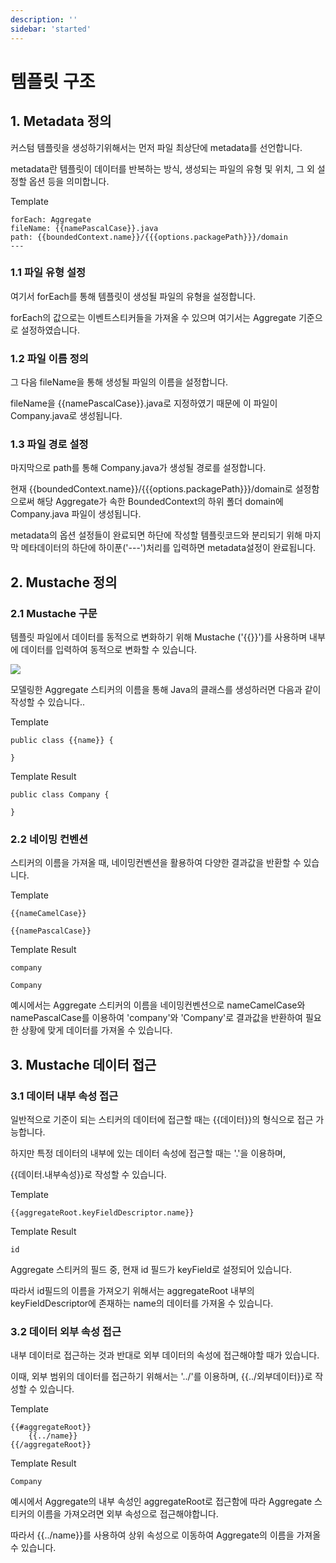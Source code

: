 ```yaml
---
description: ''
sidebar: 'started'
---
```

# 템플릿 구조

## 1. Metadata 정의

커스텀 템플릿을 생성하기위해서는 먼저 파일 최상단에 metadata를 선언합니다.  

metadata란 템플릿이 데이터를 반복하는 방식, 생성되는 파일의 유형 및 위치, 그 외 설정할 옵션 등을 의미합니다.

Template
```
forEach: Aggregate
fileName: {{namePascalCase}}.java
path: {{boundedContext.name}}/{{{options.packagePath}}}/domain
---
```

### 1.1 파일 유형 설정
여기서 forEach를 통해 템플릿이 생성될 파일의 유형을 설정합니다.

forEach의 값으로는 이벤트스티커들을 가져올 수 있으며 여기서는 Aggregate 기준으로 설정하였습니다.

### 1.2 파일 이름 정의 

그 다음 fileName을 통해 생성될 파일의 이름을 설정합니다.

fileName을 {{namePascalCase}}.java로 지정하였기 때문에 이 파일이 Company.java로 생성됩니다.

### 1.3 파일 경로 설정

마지막으로 path를 통해 Company.java가 생성될 경로를 설정합니다.

현재 {{boundedContext.name}}/{{{options.packagePath}}}/domain로 설정함으로써 해당 Aggregate가 속한 BoundedContext의 하위 폴더 domain에 Company.java 파일이 생성됩니다.

metadata의 옵션 설정들이 완료되면 하단에 작성할 템플릿코드와 분리되기 위해 마지막 메타데이터의 하단에 하이푼('---')처리를 입력하면 metadata설정이 완료됩니다.


## 2. Mustache 정의

### 2.1 Mustache 구문

템플릿 파일에서 데이터를 동적으로 변화하기 위해 Mustache ('{{}}')를 사용하며 내부에 데이터를 입력하여 동적으로 변화할 수 있습니다.

![](https://github.com/msa-ez/platform/assets/123912988/ce7a779a-ecb9-4b07-bdbb-7113dca67ba3)

모델링한 Aggregate 스티커의 이름을 통해 Java의 클래스를 생성하러면 다음과 같이 작성할 수 있습니다..

Template
```
public class {{name}} {

}
```
Template Result
```
public class Company {

}
```

### 2.2 네이밍 컨벤션

스티커의 이름을 가져올 때, 네이밍컨벤션을 활용하여 다양한 결과값을 반환할 수 있습니다.

Template
```
{{nameCamelCase}}

{{namePascalCase}}
```
Template Result
```
company

Company
```

예시에서는 Aggregate 스티커의 이름을 네이밍컨벤션으로 nameCamelCase와 namePascalCase를 이용하여 'company'와 'Company'로 결과값을 반환하여 필요한 상황에 맞게 데이터를 가져올 수 있습니다.

## 3. Mustache 데이터 접근

### 3.1 데이터 내부 속성 접근

일반적으로 기준이 되는 스티커의 데이터에 접근할 때는 {{데이터}}의 형식으로 접근 가능합니다.

하지만 특정 데이터의 내부에 있는 데이터 속성에 접근할 때는 '.'을 이용하며, 

{{데이터.내부속성}}로 작성할 수 있습니다.

Template
```
{{aggregateRoot.keyFieldDescriptor.name}}
```
Template Result
```
id
```
Aggregate 스티커의 필드 중, 현재 id 필드가 keyField로 설정되어 있습니다. 

따라서 id필드의 이름을 가져오기 위해서는 aggregateRoot 내부의 keyFieldDescriptor에 존재하는 name의 데이터를 가져올 수 있습니다.

### 3.2 데이터 외부 속성 접근

내부 데이터로 접근하는 것과 반대로 외부 데이터의 속성에 접근해야할 때가 있습니다.

이때, 외부 범위의 데이터를 접근하기 위해서는 '../'를 이용하며, {{../외부데이터}}로 작성할 수 있습니다.

Template
```
{{#aggregateRoot}}
    {{../name}}
{{/aggregateRoot}}
```
Template Result
```
Company
```
예시에서 Aggregate의 내부 속성인 aggregateRoot로 접근함에 따라 Aggregate 스티커의 이름을 가져오려면 외부 속성으로 접근해야합니다.

따라서 {{../name}}를 사용하여 상위 속성으로 이동하여 Aggregate의 이름을 가져올 수 있습니다.